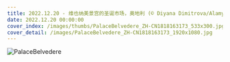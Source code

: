 ```yaml
---
title: 2022.12.20 - 维也纳美景宫的圣诞市场，奥地利 (© Diyana Dimitrova/Alamy)
date: 2022.12.20 00:00:00
cover_index: /images/thumbs/PalaceBelvedere_ZH-CN1818163173_533x300.jpg
cover_detail: /images/PalaceBelvedere_ZH-CN1818163173_1920x1080.jpg
---
```


![PalaceBelvedere](/images/PalaceBelvedere_ZH-CN1818163173_1920x1080.jpg)
